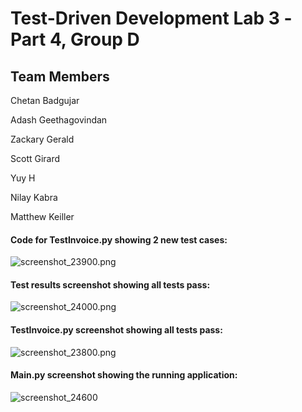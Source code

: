 # Test-Driven Development Lab 3 -Part 4, Group D

## Team Members

Chetan Badgujar

Adash Geethagovindan

Zackary Gerald

Scott Girard

Yuy H

Nilay Kabra

Matthew Keiller

#### Code for TestInvoice.py showing 2 new test cases:
![screenshot_23900.png](https://uncc.nyc3.cdn.digitaloceanspaces.com/screenshot_23900.png)

#### Test results screenshot showing all tests pass:
![screenshot_24000.png](https://uncc.nyc3.cdn.digitaloceanspaces.com/screenshot_24000.png)

#### TestInvoice.py screenshot showing all tests pass:
![screenshot_23800.png](https://uncc.nyc3.cdn.digitaloceanspaces.com/screenshot_23800.png)

#### Main.py screenshot showing the running application:
![screenshot_24600](https://uncc.nyc3.cdn.digitaloceanspaces.com/screenshot_24600.png)